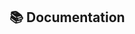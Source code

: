 ## 📚 Documentation

<!-- 해당 이슈는 https://dcf-docs.readthedocs.io/en/latest/와 관련된 이슈이므로 해당 이슈는 https://github.com/DigitalCompanion-KETI/docs/issues에 작성 부탁드립니다.-->